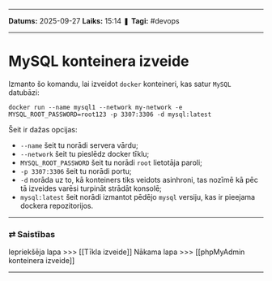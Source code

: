 ___

**Datums:** 2025-09-27
**Laiks:** 15:14
❚ **Tagi:** #devops 

---
# MySQL konteinera izveide

Izmanto šo komandu, lai izveidot `docker` konteineri, kas satur `MySQL` datubāzi:

```
docker run --name mysql1 --network my-network -e MYSQL_ROOT_PASSWORD=root123 -p 3307:3306 -d mysql:latest
```

Šeit ir dažas opcijas:

- `--name` šeit tu norādi servera vārdu;
- `--network` šeit tu pieslēdz docker tīklu;
- `MYSQL_ROOT_PASSWORD` šeit tu norādi `root` lietotāja paroli;
- `-p 3307:3306` šeit tu norādi portu;
- `-d` norāda uz to, kā konteiners tiks veidots asinhroni, tas nozīmē kā pēc tā izveides varēsi turpināt strādāt konsolē;
- `mysql:latest` šeit norādi izmantot pēdējo `mysql` versiju, kas ir pieejama dockera repozitorijos.

---
### ⇄ Saistības

Iepriekšēja lapa >>> [[Tīkla izveide]]
Nākama lapa >>> [[phpMyAdmin konteinera izveide]]

---
